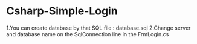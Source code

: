# Csharp-Simple-Login
1.You can create database by that SQL file : database.sql
2.Change server and database name on the SqlConnection line in the FrmLogin.cs
